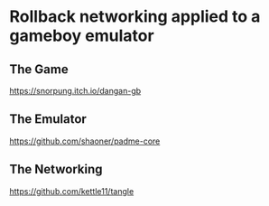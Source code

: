 # Rollback networking applied to a gameboy emulator

## The Game
https://snorpung.itch.io/dangan-gb

## The Emulator
https://github.com/shaoner/padme-core

## The Networking
https://github.com/kettle11/tangle